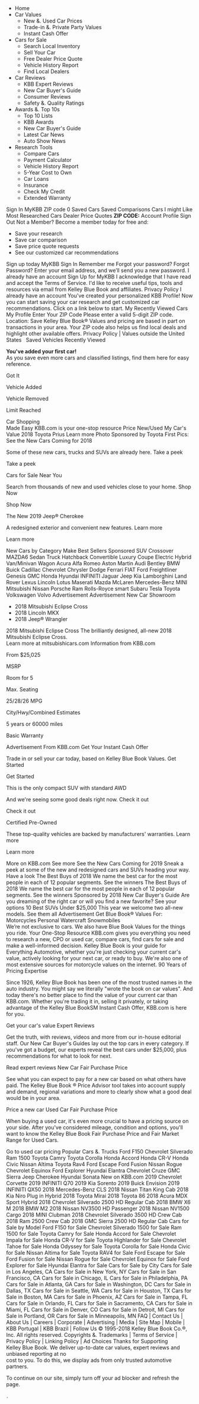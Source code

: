  

*   Home
*   Car Values
    *   New &. Used Car Prices
    *   Trade-in &. Private Party Values
    *   Instant Cash Offer
*   Cars for Sale
    *   Search Local Inventory
    *   Sell Your Car
    *   Free Dealer Price Quote
    *   Vehicle History Report
    *   Find Local Dealers
*   Car Reviews
    *   KBB Expert Reviews
    *   New Car Buyer's Guide
    *   Consumer Reviews
    *   Safety &. Quality Ratings
*   Awards &. Top 10s
    *   Top 10 Lists
    *   KBB Awards
    *   New Car Buyer's Guide
    *   Latest Car News
    *   Auto Show News
*   Research Tools
    *   Compare Cars
    *   Payment Calculator
    *   Vehicle History Report
    *   5-Year Cost to Own
    *   Car Loans
    *   Insurance
    *   Check My Credit
    *   Extended Warranty

Sign In MyKBB ZIP code 0 Saved Cars Saved Comparisons Cars I might Like Most Researched Cars Dealer Price Quotes **ZIP CODE:** Account Profile Sign Out Not a Member? Become a member today for free and:

*   Save your research
*   Save car comparison
*   Save price quote requests
*   See our customized car recommendations

Sign up today MyKBB Sign In Remember me Forgot your password? Forgot Password? Enter your email address, and we’ll send you a new password. I already have an account Sign Up for MyKBB I acknowledge that I have read and accept the Terms of Service. I'd like to receive useful tips, tools and resources via email from Kelley Blue Book and affiliates. Privacy Policy I already have an account You've created your personalized KBB Profile! Now you can start saving your car research and get customized car recommendations. Click on a link below to start. My Recently Viewed Cars My Profile Enter Your ZIP Code Please enter a valid 5-digit ZIP code. Location: Save Kelley Blue Book® Values and pricing are based in part on transactions in your area. Your ZIP code also helps us find local deals and highlight other available offers. Privacy Policy | Values outside the United States ﻿ ﻿ Saved Vehicles Recently Viewed

**You've added your first car!**  
As you save even more cars and classified listings, find them here for easy reference.

Got It

Vehicle Added

Vehicle Removed

Limit Reached

Car Shopping  
Made Easy KBB.com is your one-stop resource Price New/Used My Car's Value 2018 Toyota Prius Learn more Photo Sponsored by Toyota First Pics: See the New Cars Coming for 2018

Some of these new cars, trucks and SUVs are already here. Take a peek

Take a peek

Cars for Sale Near You

Search from thousands of new and used vehicles close to your home. Shop Now

Shop Now

The New 2019 Jeep® Cherokee

A redesigned exterior and convenient new features. Learn more

Learn more

New Cars by Category Make Best Sellers Sponsored SUV Crossover MAZDA6 Sedan Truck Hatchback Convertible Luxury Coupe Electric Hybrid Van/Minivan Wagon Acura Alfa Romeo Aston Martin Audi Bentley BMW Buick Cadillac Chevrolet Chrysler Dodge Ferrari FIAT Ford Freightliner Genesis GMC Honda Hyundai INFINITI Jaguar Jeep Kia Lamborghini Land Rover Lexus Lincoln Lotus Maserati Mazda McLaren Mercedes-Benz MINI Mitsubishi Nissan Porsche Ram Rolls-Royce smart Subaru Tesla Toyota Volkswagen Volvo Advertisement Advertisement New Car Showroom

*   2018 Mitsubishi Eclipse Cross
*   2018 Lincoln MKX
*   2018 Jeep® Wrangler

2018 Mitsubishi Eclipse Cross The brilliantly designed, all-new 2018 Mitsubishi Eclipse Cross.  
Learn more at mitsubishicars.com Information from KBB.com

From $25,025

MSRP

Room for 5

Max. Seating

25/28/26 MPG

City/Hwy/Combined Estimates

5 years or 60000 miles

Basic Warranty

Advertisement From KBB.com Get Your Instant Cash Offer

Trade in or sell your car today, based on Kelley Blue Book Values. Get Started

Get Started

This is the only compact SUV with standard AWD

And we're seeing some good deals right now. Check it out

Check it out

Certified Pre-Owned

These top-quality vehicles are backed by manufacturers' warranties. Learn more

Learn more

More on KBB.com See more See the New Cars Coming for 2019 Sneak a peek at some of the new and redesigned cars and SUVs heading your way. Have a look The Best Buys of 2018 We name the best car for the most people in each of 12 popular segments. See the winners The Best Buys of 2018 We name the best car for the most people in each of 12 popular segments. See the winners Sponsored by 2018 New Car Buyer's Guide Are you dreaming of the right car or will you find a new favorite? See your options 10 Best SUVs Under $25,000 This year we welcome two all-new models. See them all Advertisement Get Blue Book® Values For: Motorcycles Personal Watercraft Snowmobiles  
We’re not exclusive to cars. We also have Blue Book Values for the things you ride. Your One-Stop Resource KBB.com gives you everything you need to research a new, CPO or used car, compare cars, find cars for sale and make a well-informed decision. Kelley Blue Book is your guide for Everything Automotive, whether you're just checking your current car's value, actively looking for your next car, or ready to buy. We're also one of most extensive sources for motorcycle values on the internet. 90 Years of Pricing Expertise

Since 1926, Kelley Blue Book has been one of the most trusted names in the auto industry. You might say we literally "wrote the book on car values". And today there's no better place to find the value of your current car than KBB.com. Whether you're trading it in, selling it privately, or taking advantage of the Kelley Blue BookSM Instant Cash Offer, KBB.com is here for you.

Get your car's value Expert Reviews

Get the truth, with reviews, videos and more from our in-house editorial staff. Our New Car Buyer's Guides lay out the top cars in every category. If you've got a budget, our experts reveal the best cars under $25,000, plus recommendations for what to look for next.

Read expert reviews New Car Fair Purchase Price

See what you can expect to pay for a new car based on what others have paid. The Kelley Blue Book ® Price Advisor tool takes into account supply and demand, regional variations and more to clearly show what a good deal would be in your area.

Price a new car Used Car Fair Purchase Price

When buying a used car, it's even more crucial to have a pricing source on your side. After you've considered mileage, condition and options, you'll want to know the Kelley Blue Book Fair Purchase Price and Fair Market Range for Used Cars.

Go to used car pricing Popular Cars &. Trucks Ford F150 Chevrolet Silverado Ram 1500 Toyota Camry Toyota Corolla Honda Accord Honda CR-V Honda Civic Nissan Altima Toyota Rav4 Ford Escape Ford Fusion Nissan Rogue Chevrolet Equinox Ford Explorer Hyundai Elantra Chevrolet Cruze GMC Sierra Jeep Cherokee Hyundai Sonata New on KBB.com 2019 Chevrolet Corvette 2019 INFINITI Q70 2019 Kia Sorento 2019 Buick Envision 2019 INFINITI QX50 2018 Mercedes-Benz CLS 2018 Nissan Titan King Cab 2018 Kia Niro Plug in Hybrid 2018 Toyota Mirai 2018 Toyota 86 2018 Acura MDX Sport Hybrid 2018 Chevrolet Silverado 2500 HD Regular Cab 2018 BMW X6 M 2018 BMW M2 2018 Nissan NV3500 HD Passenger 2018 Nissan NV1500 Cargo 2018 MINI Clubman 2018 Chevrolet Silverado 3500 HD Crew Cab 2018 Ram 2500 Crew Cab 2018 GMC Sierra 2500 HD Regular Cab Cars for Sale by Model Ford F150 for Sale Chevrolet Silverado 1500 for Sale Ram 1500 for Sale Toyota Camry for Sale Honda Accord for Sale Chevrolet Impala for Sale Honda CR-V for Sale Toyota Highlander for Sale Chevrolet Tahoe for Sale Honda Odyssey for Sale Toyota Corolla for Sale Honda Civic for Sale Nissan Altima for Sale Toyota RAV4 for Sale Ford Escape for Sale Ford Fusion for Sale Nissan Rogue for Sale Chevrolet Equinox for Sale Ford Explorer for Sale Hyundai Elantra for Sale Cars for Sale by City Cars for Sale in Los Angeles, CA Cars for Sale in New York, NY Cars for Sale in San Francisco, CA Cars for Sale in Chicago, IL Cars for Sale in Philadelphia, PA Cars for Sale in Atlanta, GA Cars for Sale in Washington, DC Cars for Sale in Dallas, TX Cars for Sale in Seattle, WA Cars for Sale in Houston, TX Cars for Sale in Boston, MA Cars for Sale in Phoenix, AZ Cars for Sale in Tampa, FL Cars for Sale in Orlando, FL Cars for Sale in Sacramento, CA Cars for Sale in Miami, FL Cars for Sale in Denver, CO Cars for Sale in Detroit, MI Cars for Sale in Portland, OR Cars for Sale in Minneapolis, MN FAQ | Contact Us | About Us | Careers | Corporate | Advertising | Media | Site Map | Mobile | KBB Portugal | KBB Brazil | Follow Us © 1995-2018 Kelley Blue Book Co.®, Inc. All rights reserved. Copyrights &. Trademarks | Terms of Service | Privacy Policy | Linking Policy | Ad Choices Thanks for Supporting  
Kelley Blue Book. We deliver up-to-date car values, expert reviews and unbiased reporting at no  
cost to you. To do this, we display ads from only trusted automotive partners.  
  
To continue on our site, simply turn off your ad blocker and refresh the page.   <div style="display:inline;"><img height="1" width="1" style="border-style:none;" alt="" src="//googleads.g.doubleclick.net/pagead/viewthroughconversion/1060016584/?guid=ON&script=0"/></div>.